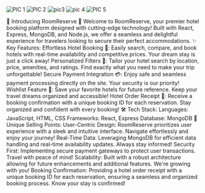 ![PIC 1](https://github.com/dkmishra2407/Room-Reserve-Full-Stack-project/blob/main/screenshots/Screenshot%202024-08-03%20030946.png)
![PIC 2](https://github.com/dkmishra2407/Room-Reserve-Full-Stack-project/blob/main/screenshots/Screenshot%202024-08-03%20031010.png)
![pic3](https://github.com/dkmishra2407/Room-Reserve-Full-Stack-project/blob/main/screenshots/Screenshot%202024-08-03%20031342.png)
![pic 4](https://github.com/dkmishra2407/Room-Reserve-Full-Stack-project/blob/main/screenshots/Screenshot%202024-08-03%20031615.png)
![PIC 5](https://github.com/dkmishra2407/Room-Reserve-Full-Stack-project/blob/main/screenshots/Screenshot%202024-08-03%20031302.png)


🌟 Introducing RoomReserve 🏨
Welcome to RoomReserve, your premier hotel booking platform designed with cutting-edge technology! Built with React, Express, MongoDB, and Node.js, we offer a seamless and delightful experience for travelers looking to secure their perfect accommodations.
✨ Key Features:
Effortless Hotel Booking 🏨: Easily search, compare, and book hotels with real-time availability and competitive prices. Your dream stay is just a click away!
Personalized Filters 🎨: Tailor your hotel search by location, price, amenities, and ratings. Find exactly what you need to make your trip unforgettable!
Secure Payment Integration 💳: Enjoy safe and seamless payment processing directly on the site. Your security is our priority!
Wishlist Feature 🌟: Save your favorite hotels for future reference. Keep your travel dreams organized and accessible!
Hotel Order Receipt 📄: Receive a booking confirmation with a unique booking ID for each reservation. Stay organized and confident with every booking!
🛠 Tech Stack:
Languages: JavaScript, HTML, CSS
Frameworks: React, Express
Database: MongoDB
🚀 Unique Selling Points:
User-Centric Design: RoomReserve prioritizes user experience with a sleek and intuitive interface. Navigate effortlessly and enjoy your journey!
Real-Time Data: Leveraging MongoDB for efficient data handling and real-time availability updates. Always stay informed!
Security First: Implementing secure payment gateways to protect user transactions. Travel with peace of mind!
Scalability: Built with a robust architecture allowing for future enhancements and additional features. We're growing with you!
Booking Confirmation: Providing a hotel order receipt with a unique booking ID for each reservation, ensuring a seamless and organized booking process. Know your stay is confirmed!
